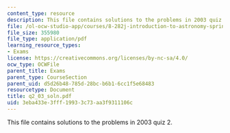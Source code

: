 ```yaml
---
content_type: resource
description: This file contains solutions to the problems in 2003 quiz 2.
file: /ol-ocw-studio-app/courses/8-282j-introduction-to-astronomy-spring-2006/3eba433e3fff19933c73aa3f9311106c_q2_03_soln.pdf
file_size: 355980
file_type: application/pdf
learning_resource_types:
- Exams
license: https://creativecommons.org/licenses/by-nc-sa/4.0/
ocw_type: OCWFile
parent_title: Exams
parent_type: CourseSection
parent_uid: d5d26b48-785d-28bc-b6b1-6cc1f5e68483
resourcetype: Document
title: q2_03_soln.pdf
uid: 3eba433e-3fff-1993-3c73-aa3f9311106c
---
```

This file contains solutions to the problems in 2003 quiz 2.